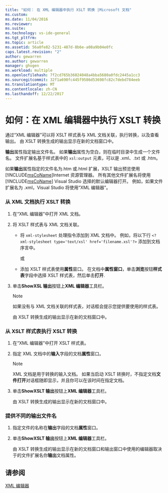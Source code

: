 ```yaml
---
title: "如何： 在 XML 编辑器中执行 XSLT 转换 |Microsoft 文档"
ms.custom: 
ms.date: 11/04/2016
ms.reviewer: 
ms.suite: 
ms.technology: vs-ide-general
ms.tgt_pltfrm: 
ms.topic: article
ms.assetid: 56a0fe82-5231-487d-8b6e-a08a9b04e0fc
caps.latest.revision: "2"
author: gewarren
ms.author: gewarren
manager: ghogen
ms.workload: multiple
ms.openlocfilehash: 7f2cd765b36024048a4bba5680a0fdc2445a1cc3
ms.sourcegitcommit: 32f1a690fc445f9586d53698fc82c7debd784eeb
ms.translationtype: MT
ms.contentlocale: zh-CN
ms.lasthandoff: 12/22/2017
---
```

# <a name="how-to-execute-an-xslt-transformation-from-the-xml-editor"></a>如何：在 XML 编辑器中执行 XSLT 转换
通过“XML 编辑器”可以将 XSLT 样式表与 XML 文档关联，执行转换，以及查看输出。 由 XSLT 转换生成的输出显示在新的文档窗口中。  
  
 **输出**属性指定输出文件名。 如果**输出**属性为空白，则在临时目录中生成一个文件名。 文件扩展名基于样式表中的 `xsl:output` 元素，可以是 .xml、.txt 或 .htm。  
  
 如果**输出**属性指定的文件名为.htm 或.html 扩展，XSLT 输出预览使用[!INCLUDE[msCoName](../xml-tools/includes/msconame_md.md)]Internet 资源管理器。 所有其他文件扩展名将使用 [!INCLUDE[msCoName](../xml-tools/includes/msconame_md.md)] Visual Studio 选择的默认编辑器打开。 例如，如果文件扩展名为 .xml，Visual Studio 将使用“XML 编辑器”。  
  
### <a name="to-execute-an-xslt-transformation-from-an-xml-document"></a>从 XML 文档执行 XSLT 转换  
  
1.  在“XML 编辑器”中打开 XML 文档。  
  
2.  将 XSLT 样式表与 XML 文档关联。  
  
    -   将 `xml-stylesheet` 处理指令添加到 XML 文档中。 例如，将以下行 `<?xml-stylesheet type='text/xsl' href='filename.xsl'?>` 添加到文档序言中。  
  
         或  
  
    -   添加 XSLT 样式表使用**属性**窗口。 在文档中**属性窗口**，单击**浏览**按钮**样式表**字段中选择 XSLT 样式表，然后单击**打开**.  
  
3.  单击**ShowXSL 输出**按钮上**XML 编辑器**工具栏。  
  
    > [!NOTE]
    >  如果没有与 XML 文档关联的样式表，对话框会提示您提供要使用的样式表。  
    >   
    >  由 XSLT 转换生成的输出显示在新的文档窗口中。  
  
### <a name="to-execute-an-xslt-transformation-from-an-xslt-style-sheet"></a>从 XSLT 样式表执行 XSLT 转换  
  
1.  在“XML 编辑器”中打开 XSLT 样式表。  
  
2.  指定 XML 文档中的**输入**字段的文档**属性**窗口。  
  
    > [!NOTE]
    >  XML 文档是用于转换的输入文档。 如果当启动 XSLT 转换时，不指定文档**文件打开**对话框随即显示，并且你可以在该时间在指定文档。  
  
3.  单击**ShowXSLT 输出**按钮上**XML 编辑器**工具栏。  
  
     由 XSLT 转换生成的输出显示在新的文档窗口中。  
  
### <a name="to-provide-a-different-output-file-name"></a>提供不同的输出文件名  
  
1.  指定文件的名称在**输出**字段的文档**属性**窗口。  
  
2.  单击**ShowXSLT 输出**按钮上**XML 编辑器**工具栏。  
  
     由 XSLT 转换生成的输出显示在新的文档窗口和输出窗口中使用的编辑器取决于的文件扩展名你**输出**文档属性。  
  
## <a name="see-also"></a>请参阅  
 [XML 编辑器](../xml-tools/xml-editor.md)